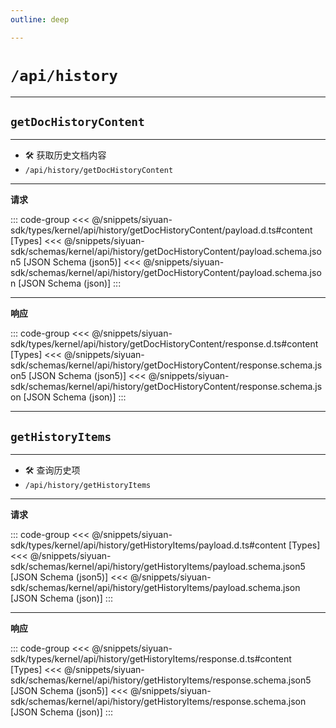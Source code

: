```yaml
---
outline: deep

---
```


# `/api/history`

---
## `getDocHistoryContent`

---

- 🛠 获取历史文档内容
- `/api/history/getDocHistoryContent`

---
**请求**

::: code-group
<<< @/snippets/siyuan-sdk/types/kernel/api/history/getDocHistoryContent/payload.d.ts#content [Types]
<<< @/snippets/siyuan-sdk/schemas/kernel/api/history/getDocHistoryContent/payload.schema.json5 [JSON Schema (json5)]
<<< @/snippets/siyuan-sdk/schemas/kernel/api/history/getDocHistoryContent/payload.schema.json [JSON Schema (json)]
:::

---
**响应**

::: code-group
<<< @/snippets/siyuan-sdk/types/kernel/api/history/getDocHistoryContent/response.d.ts#content [Types]
<<< @/snippets/siyuan-sdk/schemas/kernel/api/history/getDocHistoryContent/response.schema.json5 [JSON Schema (json5)]
<<< @/snippets/siyuan-sdk/schemas/kernel/api/history/getDocHistoryContent/response.schema.json [JSON Schema (json)]
:::

---
## `getHistoryItems`

---

- 🛠 查询历史项
- `/api/history/getHistoryItems`

---
**请求**

::: code-group
<<< @/snippets/siyuan-sdk/types/kernel/api/history/getHistoryItems/payload.d.ts#content [Types]
<<< @/snippets/siyuan-sdk/schemas/kernel/api/history/getHistoryItems/payload.schema.json5 [JSON Schema (json5)]
<<< @/snippets/siyuan-sdk/schemas/kernel/api/history/getHistoryItems/payload.schema.json [JSON Schema (json)]
:::

---
**响应**

::: code-group
<<< @/snippets/siyuan-sdk/types/kernel/api/history/getHistoryItems/response.d.ts#content [Types]
<<< @/snippets/siyuan-sdk/schemas/kernel/api/history/getHistoryItems/response.schema.json5 [JSON Schema (json5)]
<<< @/snippets/siyuan-sdk/schemas/kernel/api/history/getHistoryItems/response.schema.json [JSON Schema (json)]
:::
